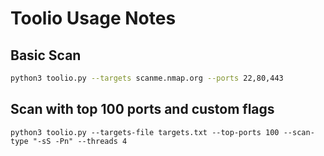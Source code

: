# Toolio Usage Notes

## Basic Scan
```bash
python3 toolio.py --targets scanme.nmap.org --ports 22,80,443
```
## Scan with top 100 ports and custom flags
```
python3 toolio.py --targets-file targets.txt --top-ports 100 --scan-type "-sS -Pn" --threads 4
```
